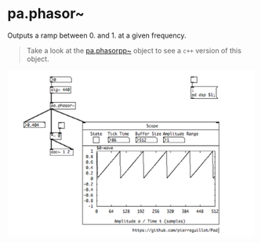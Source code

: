# pa.phasor~

Outputs a ramp between 0. and 1. at a given frequency.

> Take a look at the [pa.phasorpp~](../pa.phasorpp_tilde) object to see a `c++` version of this object.

![pa.phasor~ capture](pa.phasor~.png)
